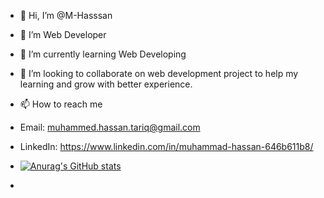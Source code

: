 - 👋 Hi, I’m @M-Hasssan
- 👀 I’m Web Developer
- 🌱 I’m currently learning Web Developing 
- 💞️ I’m looking to collaborate on web development project to help my learning and grow with better experience.
- 📫 How to reach me
- Email: muhammed.hassan.tariq@gmail.com
- LinkedIn: https://www.linkedin.com/in/muhammad-hassan-646b611b8/

- [![Anurag's GitHub stats](https://github-readme-stats.vercel.app/api?username=M-Hassan)](https://github.com/anuraghazra/github-readme-stats)
- 

<!---
M-Hasssan/M-Hasssan is a ✨ special ✨ repository because its `README.md` (this file) appears on your GitHub profile.
You can click the Preview link to take a look at your changes.
--->
